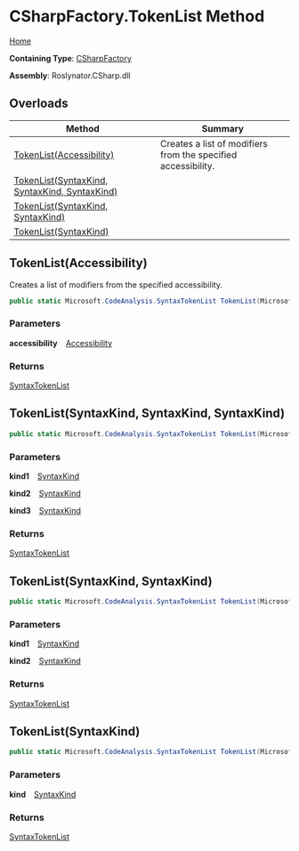 # CSharpFactory\.TokenList Method

[Home](../../../../README.md)

**Containing Type**: [CSharpFactory](../README.md)

**Assembly**: Roslynator\.CSharp\.dll

## Overloads

| Method | Summary |
| ------ | ------- |
| [TokenList(Accessibility)](#3748838306) | Creates a list of modifiers from the specified accessibility\. |
| [TokenList(SyntaxKind, SyntaxKind, SyntaxKind)](#1229634363) | |
| [TokenList(SyntaxKind, SyntaxKind)](#2344561993) | |
| [TokenList(SyntaxKind)](#4143969600) | |

<a id="3748838306"></a>

## TokenList\(Accessibility\) 

  
Creates a list of modifiers from the specified accessibility\.

```csharp
public static Microsoft.CodeAnalysis.SyntaxTokenList TokenList(Microsoft.CodeAnalysis.Accessibility accessibility)
```

### Parameters

**accessibility** &ensp; [Accessibility](https://docs.microsoft.com/en-us/dotnet/api/microsoft.codeanalysis.accessibility)

### Returns

[SyntaxTokenList](https://docs.microsoft.com/en-us/dotnet/api/microsoft.codeanalysis.syntaxtokenlist)

<a id="1229634363"></a>

## TokenList\(SyntaxKind, SyntaxKind, SyntaxKind\) 

```csharp
public static Microsoft.CodeAnalysis.SyntaxTokenList TokenList(Microsoft.CodeAnalysis.CSharp.SyntaxKind kind1, Microsoft.CodeAnalysis.CSharp.SyntaxKind kind2, Microsoft.CodeAnalysis.CSharp.SyntaxKind kind3)
```

### Parameters

**kind1** &ensp; [SyntaxKind](https://docs.microsoft.com/en-us/dotnet/api/microsoft.codeanalysis.csharp.syntaxkind)

**kind2** &ensp; [SyntaxKind](https://docs.microsoft.com/en-us/dotnet/api/microsoft.codeanalysis.csharp.syntaxkind)

**kind3** &ensp; [SyntaxKind](https://docs.microsoft.com/en-us/dotnet/api/microsoft.codeanalysis.csharp.syntaxkind)

### Returns

[SyntaxTokenList](https://docs.microsoft.com/en-us/dotnet/api/microsoft.codeanalysis.syntaxtokenlist)

<a id="2344561993"></a>

## TokenList\(SyntaxKind, SyntaxKind\) 

```csharp
public static Microsoft.CodeAnalysis.SyntaxTokenList TokenList(Microsoft.CodeAnalysis.CSharp.SyntaxKind kind1, Microsoft.CodeAnalysis.CSharp.SyntaxKind kind2)
```

### Parameters

**kind1** &ensp; [SyntaxKind](https://docs.microsoft.com/en-us/dotnet/api/microsoft.codeanalysis.csharp.syntaxkind)

**kind2** &ensp; [SyntaxKind](https://docs.microsoft.com/en-us/dotnet/api/microsoft.codeanalysis.csharp.syntaxkind)

### Returns

[SyntaxTokenList](https://docs.microsoft.com/en-us/dotnet/api/microsoft.codeanalysis.syntaxtokenlist)

<a id="4143969600"></a>

## TokenList\(SyntaxKind\) 

```csharp
public static Microsoft.CodeAnalysis.SyntaxTokenList TokenList(Microsoft.CodeAnalysis.CSharp.SyntaxKind kind)
```

### Parameters

**kind** &ensp; [SyntaxKind](https://docs.microsoft.com/en-us/dotnet/api/microsoft.codeanalysis.csharp.syntaxkind)

### Returns

[SyntaxTokenList](https://docs.microsoft.com/en-us/dotnet/api/microsoft.codeanalysis.syntaxtokenlist)

